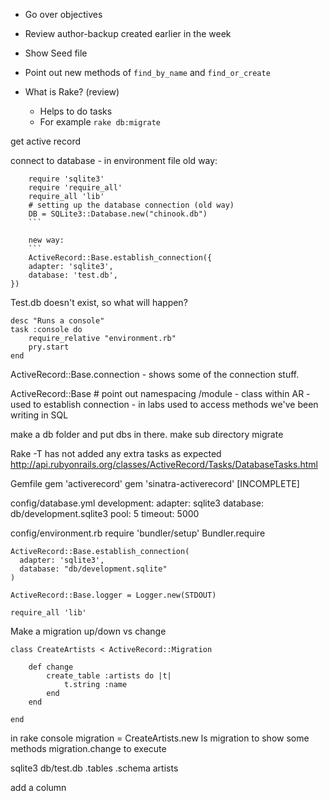 - Go over objectives

- Review author-backup created earlier in the week

- Show Seed file

- Point out new methods of `find_by_name` and `find_or_create`
- What is Rake? (review)
	- Helps to do tasks
	- For example `rake db:migrate`

get active record

connect to database
	- in environment file
	old way:
```
	require 'sqlite3'
	require 'require_all'
	require_all 'lib'
	# setting up the database connection (old way)
	DB = SQLite3::Database.new("chinook.db")
	```

	new way:
	```
	ActiveRecord::Base.establish_connection({
	adapter: 'sqlite3',
	database: 'test.db', 
})
```

Test.db doesn't exist, so what will happen?

```
desc "Runs a console"
task :console do
	require_relative "environment.rb"
	pry.start
end
```

ActiveRecord::Base.connection - shows some of the connection stuff.

ActiveRecord::Base  # point out namespacing /module
	- class within AR
	- used to establish connection
	- in labs used to access methods we've been writing in SQL

make a db folder and put dbs in there.  make sub directory migrate

Rake -T has not added any extra tasks as expected
http://api.rubyonrails.org/classes/ActiveRecord/Tasks/DatabaseTasks.html  

Gemfile
	gem 'activerecord'
	gem 'sinatra-activerecord'
[INCOMPLETE]

config/database.yml
	development:
	  adapter: sqlite3
	  database: db/development.sqlite3
	  pool: 5
	  timeout: 5000

config/environment.rb
	require 'bundler/setup'
	Bundler.require

	ActiveRecord::Base.establish_connection(
	  adapter: 'sqlite3',
	  database: "db/development.sqlite"
	)

	ActiveRecord::Base.logger = Logger.new(STDOUT)

	require_all 'lib'


Make a migration
	up/down vs change

```
class CreateArtists < ActiveRecord::Migration

	def change
		create_table :artists do |t|
			t.string :name
		end
	end

end
```

in rake console
	migration = CreateArtists.new
	ls migration to show some methods
	migration.change to execute

sqlite3 db/test.db
.tables
.schema artists

add a column
